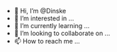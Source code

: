 - 👋 Hi, I’m @Dinske
- 👀 I’m interested in ...
- 🌱 I’m currently learning ...
- 💞️ I’m looking to collaborate on ...
- 📫 How to reach me ...

<!---
Dinske/Dinske is a ✨ special ✨ repository because its `README.md` (this file) appears on your GitHub profile.
You can click the Preview link to take a look at your changes.
--->
